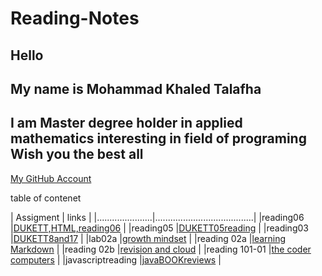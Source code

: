 # Reading-Notes

## Hello

## My name is Mohammad Khaled Talafha

## I am Master degree holder in applied mathematics interesting in field of programing Wish you the best all

[My GitHub Account](https://github.com/Talafhamohammad)

table of contenet

| Assigment            |   links                               |
|......................|.......................................|
|reading06             |[DUKETT,HTML,reading06](reading06)     |
|reading05             |[DUKETT05reading](reading05)           |
|reading03             |[DUKETT8and17](reading03)              |
|lab02a                |[growth mindset](lab02a)               |
|reading 02a           |[learning Markdown](reading02a)        |
|reading 02b           |[revision and cloud](reading02b)       |
|reading 101-01        |[the coder computers](reading101-01)   |
|javascriptreading     |[javaBOOKreviews](javascriptreading)   |
